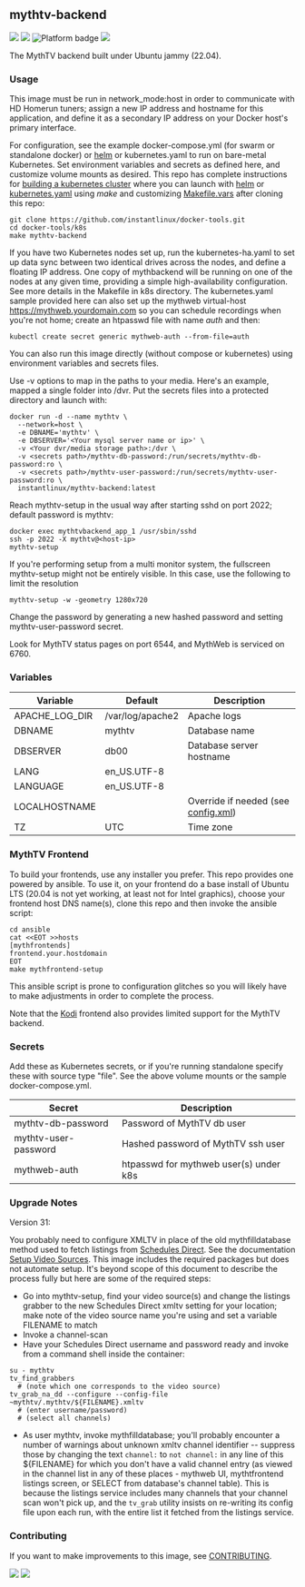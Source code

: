 ## mythtv-backend
[![](https://img.shields.io/docker/v/instantlinux/mythtv-backend?sort=date)](https://hub.docker.com/r/instantlinux/mythtv-backend/tags "Version badge") [![](https://img.shields.io/docker/image-size/instantlinux/mythtv-backend?sort=date)](https://github.com/instantlinux/docker-tools/tree/main/images/mythtv-backend "Image badge") ![](https://img.shields.io/badge/platform-amd64-blue "Platform badge") [![](https://img.shields.io/badge/dockerfile-latest-blue)](https://gitlab.com/instantlinux/docker-tools/-/blob/main/images/mythtv-backend/Dockerfile "dockerfile")

The MythTV backend built under Ubuntu jammy (22.04).

### Usage

This image must be run in network_mode:host in order to communicate with HD Homerun tuners; assign a new IP address and hostname for this application, and define it as a secondary IP address on your Docker host's primary interface.

For configuration, see the example docker-compose.yml (for swarm or standalone docker) or [helm](https://github.com/instantlinux/docker-tools/blob/main/images/helm) or kubernetes.yaml to run on bare-metal Kubernetes. Set environment variables and secrets as defined here, and customize volume mounts as desired. This repo has complete instructions for
[building a kubernetes cluster](https://github.com/instantlinux/docker-tools/blob/main/k8s/README.md) where you can launch with [helm](https://github.com/instantlinux/docker-tools/tree/main/images/mythtv-backend/helm) or [kubernetes.yaml](https://github.com/instantlinux/docker-tools/blob/main/images/mythtv-backend/kubernetes.yaml) using _make_ and customizing [Makefile.vars](https://github.com/instantlinux/docker-tools/blob/main/k8s/Makefile.vars) after cloning this repo:
~~~
git clone https://github.com/instantlinux/docker-tools.git
cd docker-tools/k8s
make mythtv-backend
~~~

If you have two Kubernetes nodes set up, run the kubernetes-ha.yaml to set up data sync between two identical drives across the nodes, and define a floating IP address. One copy of mythbackend will be running on one of the nodes at any given time, providing a simple high-availability configuration. See more details in the Makefile in k8s directory. The kubernetes.yaml sample provided here can also set up the mythweb virtual-host https://mythweb.yourdomain.com so you can schedule recordings when you're not home; create an htpasswd file with name _auth_ and then:
~~~
kubectl create secret generic mythweb-auth --from-file=auth
~~~

You can also run this image directly (without compose or kubernetes) using environment variables and secrets files.

Use -v options to map in the paths to your media. Here's an example, mapped a single folder into /dvr. Put the secrets files into a protected directory and launch with:
~~~
docker run -d --name mythtv \
  --network=host \
  -e DBNAME='mythtv' \
  -e DBSERVER='<Your mysql server name or ip>' \
  -v <Your dvr/media storage path>:/dvr \
  -v <secrets path>/mythtv-db-password:/run/secrets/mythtv-db-password:ro \
  -v <secrets path>/mythtv-user-password:/run/secrets/mythtv-user-password:ro \
  instantlinux/mythtv-backend:latest
~~~

Reach mythtv-setup in the usual way after starting sshd on port 2022; default password is mythtv:
~~~
docker exec mythtvbackend_app_1 /usr/sbin/sshd
ssh -p 2022 -X mythtv@<host-ip>
mythtv-setup
~~~

If you're performing setup from a multi monitor system, the fullscreen mythtv-setup might not be entirely visible. In this case, use the following to limit the resolution
~~~
mythtv-setup -w -geometry 1280x720
~~~

Change the password by generating a new hashed password and setting mythtv-user-password secret.

Look for MythTV status pages on port 6544, and MythWeb is serviced on 6760.

### Variables
Variable | Default | Description
-------- | ------- | -----------
APACHE_LOG_DIR | /var/log/apache2 | Apache logs
DBNAME | mythtv | Database name
DBSERVER | db00 | Database server hostname
LANG | en_US.UTF-8 | 
LANGUAGE | en_US.UTF-8 | 
LOCALHOSTNAME | | Override if needed (see [config.xml](https://www.mythtv.org/wiki/Config.xml))
TZ | UTC | Time zone

### MythTV Frontend

To build your frontends, use any installer you prefer. This repo provides one powered by ansible. To use it, on your frontend do a base install of Ubuntu LTS (20.04 is not yet working, at least not for Intel graphics), choose your frontend host DNS name(s), clone this repo and then invoke the ansible script:
```
cd ansible
cat <<EOT >>hosts
[mythfrontends]
frontend.your.hostdomain
EOT
make mythfrontend-setup
```

This ansible script is prone to configuration glitches so you will likely have to make adjustments in order to complete the process.

Note that the [Kodi](https://kodi.tv/download/) frontend also provides limited support for the MythTV backend.
 
### Secrets

Add these as Kubernetes secrets, or if you're running standalone specify these with source type "file". See the above volume mounts or the sample docker-compose.yml.

Secret | Description
------ | -----------
mythtv-db-password | Password of MythTV db user
mythtv-user-password | Hashed password of MythTV ssh user
mythweb-auth | htpasswd for mythweb user(s) under k8s

### Upgrade Notes

Version 31:

You probably need to configure XMLTV in place of the old mythfilldatabase method used to fetch listings from [Schedules Direct](https://www.schedulesdirect.org/). See the documentation [Setup Video Sources](https://www.mythtv.org/wiki/Setup_Video_Sources). This image includes the required packages but does not automate setup. It's beyond scope of this document to describe the process fully but here are some of the required steps:

* Go into mythtv-setup, find your video source(s) and change the listings grabber to the new Schedules Direct xmltv setting for your location; make note of the video source name you're using and set a variable FILENAME to match 
* Invoke a channel-scan
* Have your Schedules Direct username and password ready and invoke from a command shell inside the container:
```
su - mythtv
tv_find_grabbers
  # (note which one corresponds to the video source)
tv_grab_na_dd --configure --config-file ~mythtv/.mythtv/${FILENAME}.xmltv
  # (enter username/password)
  # (select all channels)
```
* As user mythtv, invoke mythfilldatabase; you'll probably encounter a number of warnings about unknown xmltv channel identifier -- suppress those by changing the text `channel:` to `not channel:` in any line of this ${FILENAME} for which you don't have a valid channel entry (as viewed in the channel list in any of these places - mythweb UI, mythtfrontend listings screen, or SELECT from database's channel table). This is because the listings service includes many channels that your channel scan won't pick up, and the `tv_grab` utility insists on re-writing its config file upon each run, with the entire list it fetched from the listings service.

### Contributing

If you want to make improvements to this image, see [CONTRIBUTING](https://github.com/instantlinux/docker-tools/blob/main/CONTRIBUTING.md).

[![](https://img.shields.io/badge/license-GPL--2.0-red.svg)](https://choosealicense.com/licenses/gpl-2.0/ "License badge") [![](https://img.shields.io/badge/code-mythtv%2Fmythtv-blue.svg)](https://github.com/mythtv/mythtv "Code repo")
